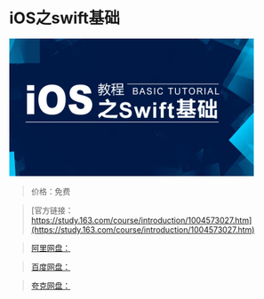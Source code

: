 # iOS之swift基础

![img](../../../assets/study163/free/266E3E90DC2B31ADEC393C34AABED1F0.jpg)

> 价格：免费

> [官方链接：https://study.163.com/course/introduction/1004573027.htm](https://study.163.com/course/introduction/1004573027.htm)

> [阿里网盘：]()

> [百度网盘：]()

> [夸克网盘：]()
